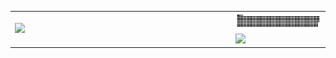 <table>
    <tr>
        <td style="width: 70%;">
            <img src="https://i.pinimg.com/1200x/fa/a8/11/faa81139f0852b6aff66080df604e01b.jpg" style="width:100%; border: none;"/>
        </td>
        <td style="width: 30%; vertical-align: middle;">                                                                           
<a href=#><img src="contributions.svg"></a>
<div>
    <img src="https://i.pinimg.com/enabled_lo/1200x/97/20/98/9720983677b49ef0495fc780781b3700.jpg" height="100%">
</div>
        </td> 
